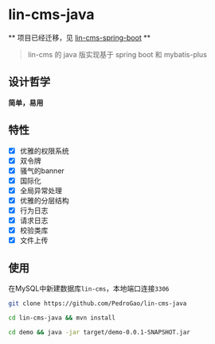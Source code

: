 # lin-cms-java


** 项目已经迁移，见 [lin-cms-spring-boot](https://github.com/TaleLin/lin-cms-spring-boot) **

> lin-cms 的 java 版实现基于 spring boot 和 mybatis-plus

## 设计哲学

**简单，易用**

## 特性

- [x] 优雅的权限系统
- [x] 双令牌
- [x] 骚气的banner
- [x] 国际化
- [x] 全局异常处理
- [x] 优雅的分层结构
- [x] 行为日志
- [x] 请求日志
- [x] 校验类库
- [x] 文件上传

## 使用

在MySQL中新建数据库`lin-cms`，本地端口连接`3306`

```bash
git clone https://github.com/PedroGao/lin-cms-java
```

```bash
cd lin-cms-java && mvn install
```

```bash
cd demo && java -jar target/demo-0.0.1-SNAPSHOT.jar
```

